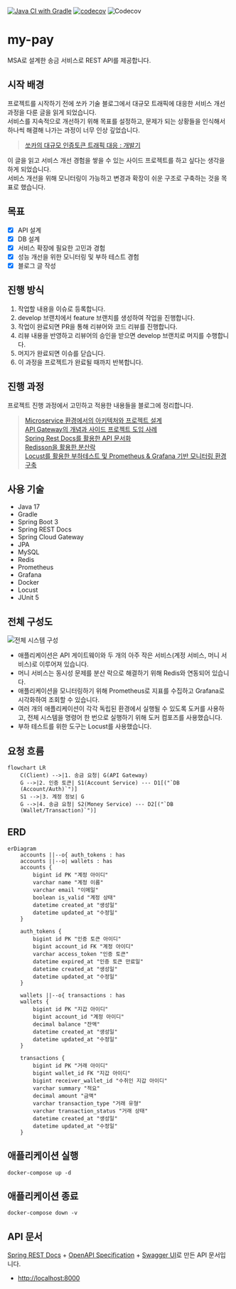 [![Java CI with Gradle](https://github.com/ieunji2/my-pay/actions/workflows/gradle.yml/badge.svg)](https://github.com/ieunji2/my-pay/actions/workflows/gradle.yml)
[![codecov](https://codecov.io/gh/ieunji2/my-pay/graph/badge.svg?token=QL7YHEOHRB)](https://codecov.io/gh/ieunji2/my-pay)
![Codecov](https://img.shields.io/codecov/c/github/ieunji2/my-pay)

# my-pay
MSA로 설계한 송금 서비스로 REST API를 제공합니다.

## 시작 배경
프로젝트를 시작하기 전에 쏘카 기술 블로그에서 대규모 트래픽에 대응한 서비스 개선 과정을 다룬 글을 읽게 되었습니다.  
서비스를 지속적으로 개선하기 위해 목표를 설정하고, 문제가 되는 상황들을 인식해서 하나씩 해결해 나가는 과정이 너무 인상 깊었습니다.

> [쏘카의 대규모 인증토큰 트래픽 대응 : 개발기](https://tech.socarcorp.kr/dev/2023/06/27/handling-authentication-token-traffic-01.html)

이 글을 읽고 서비스 개선 경험을 쌓을 수 있는 사이드 프로젝트를 하고 싶다는 생각을 하게 되었습니다.  
서비스 개선을 위해 모니터링이 가능하고 변경과 확장이 쉬운 구조로 구축하는 것을 목표로 했습니다.

## 목표
- [X] API 설계
- [X] DB 설계
- [X] 서비스 확장에 필요한 고민과 경험
- [X] 성능 개선을 위한 모니터링 및 부하 테스트 경험
- [X] 블로그 글 작성

## 진행 방식
1. 작업할 내용을 이슈로 등록합니다.
2. develop 브랜치에서 feature 브랜치를 생성하여 작업을 진행합니다.
3. 작업이 완료되면 PR을 통해 리뷰어와 코드 리뷰를 진행합니다.
4. 리뷰 내용을 반영하고 리뷰어의 승인을 받으면 develop 브랜치로 머지를 수행합니다.
5. 머지가 완료되면 이슈를 닫습니다.
6. 이 과정을 프로젝트가 완료될 때까지 반복합니다.

## 진행 과정
프로젝트 진행 과정에서 고민하고 적용한 내용들을 블로그에 정리합니다.

> [Microservice 환경에서의 아키텍처와 프로젝트 설계](https://ieunji2.tistory.com/4)  
[API Gateway의 개념과 사이드 프로젝트 도입 사례](https://ieunji2.tistory.com/5)  
[Spring Rest Docs를 활용한 API 문서화](https://ieunji2.tistory.com/6)  
[Redisson을 활용한 분산락](https://ieunji2.tistory.com/7)  
[Locust를 활용한 부하테스트 및 Prometheus & Grafana 기반 모니터링 환경 구축](https://ieunji2.tistory.com/8)

## 사용 기술
- Java 17
- Gradle
- Spring Boot 3
- Spring REST Docs
- Spring Cloud Gateway
- JPA
- MySQL
- Redis
- Prometheus
- Grafana
- Docker
- Locust
- JUnit 5

## 전체 구성도
![전체 시스템 구성](diagrams/my_pay.png)
- 애플리케이션은 API 게이트웨이와 두 개의 아주 작은 서비스(계정 서비스, 머니 서비스)로 이루어져 있습니다.
- 머니 서비스는 동시성 문제를 분산 락으로 해결하기 위해 Redis와 연동되어 있습니다.
- 애플리케이션을 모니터링하기 위해 Prometheus로 지표를 수집하고 Grafana로 시각화하여 조회할 수 있습니다.
- 여러 개의 애플리케이션이 각각 독립된 환경에서 실행될 수 있도록 도커를 사용하고, 전체 시스템을 명령어 한 번으로 실행하기 위해 도커 컴포즈를 사용했습니다.
- 부하 테스트를 위한 도구는 Locust를 사용했습니다.

## 요청 흐름
```mermaid
flowchart LR
    C(Client) -->|1. 송금 요청| G(API Gateway)
    G -->|2. 인증 토큰| S1(Account Service) --- D1[("`DB
    (Account/Auth)`")]
    S1 -->|3. 계정 정보| G
    G -->|4. 송금 요청| S2(Money Service) --- D2[("`DB
    (Wallet/Transaction)`")]
```

## ERD
```mermaid
erDiagram
    accounts ||--o{ auth_tokens : has
    accounts ||--o| wallets : has
    accounts {
        bigint id PK "계정 아이디"
        varchar name "계정 이름"
        varchar email "이메일"
        boolean is_valid "계정 상태"
        datetime created_at "생성일"
        datetime updated_at "수정일"
    }

    auth_tokens {
        bigint id PK "인증 토큰 아이디"
        bigint account_id FK "계정 아이디"
        varchar access_token "인증 토큰"
        datetime expired_at "인증 토큰 만료일"
        datetime created_at "생성일"
        datetime updated_at "수정일"
    }

    wallets ||--o{ transactions : has
    wallets {
        bigint id PK "지갑 아이디"
        bigint account_id "계정 아이디"
        decimal balance "잔액"
        datetime created_at "생성일"
        datetime updated_at "수정일"
    }

    transactions {
        bigint id PK "거래 아이디"
        bigint wallet_id FK "지갑 아이디"
        bigint receiver_wallet_id "수취인 지갑 아이디"
        varchar summary "적요"
        decimal amount "금액"
        varchar transaction_type "거래 유형"
        varchar transaction_status "거래 상태"
        datetime created_at "생성일"
        datetime updated_at "수정일"
    }
```

## 애플리케이션 실행
```
docker-compose up -d
```

## 애플리케이션 종료
```
docker-compose down -v
```

## API 문서
[Spring REST Docs](https://spring.io/projects/spring-restdocs) + [OpenAPI Specification](https://swagger.io/specification/) + [Swagger UI](https://swagger.io/tools/swagger-ui/)로 만든 API 문서입니다.

- [http://localhost:8000](http://localhost:8000)